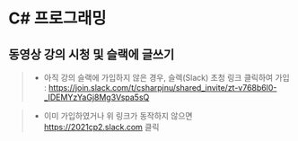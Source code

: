 # C# 프로그래밍

## 동영상 강의 시청 및 슬랙에 글쓰기

> * 아직 강의 슬랙에 가입하지 않은 경우, 슬렉(Slack) 초청 링크 클릭하여 가입 : https://join.slack.com/t/csharpjnu/shared_invite/zt-v768b6l0-_IDEMYzYaGj8Mg3Vspa5sQ </br>

> * 이미 가입하였거나 위 링크가 동작하지 않으면 https://2021cp2.slack.com 클릭





